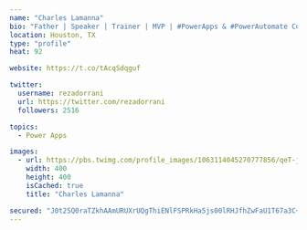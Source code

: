 ```yaml
---
name: "Charles Lamanna"
bio: "Father | Speaker | Trainer | MVP | #PowerApps & #PowerAutomate Community Super User | YouTuber Right-pointing triangle http://youtube.com/c/rezadorrani | Learn - Share - Clockwise rightwards and leftwards open circle arrows"
location: Houston, TX
type: "profile"
heat: 92

website: https://t.co/tAcqSdqguf

twitter:
  username: rezadorrani
  url: https://twitter.com/rezadorrani
  followers: 2516

topics:
  - Power Apps

images:
  - url: https://pbs.twimg.com/profile_images/1063114045270777856/qeT-jpWr_400x400.jpg
    width: 400
    height: 400
    isCached: true
    title: "Charles Lamanna"

secured: "J0t25Q0raTZkhAAmURUXrUQgThiENlFSPRkHa5js00lRHJfhZwFaU1T67a3C+zrqRWpPgVg9T3qbqVz1MuWeBmDJszV/AJfRfvOVMhlQYmMDkAJuxbPqm6+bOCc+Pp8BJ0Sm24kLvbR6M/PPSA/z86GLETLUKKCn/q6Vu4zAgD/Da2JptWLPvglSblKo6WKJzsGY78UwQXLpWY+IAovhnLJjUtkXU8RzBY8F7RrBMCx0t4JHSdwucqNnnaJBPjWH7W0ci287gcCx2qlWvuS1wC8eoXz+U9oTUDPsK91SHDU7NeUBN0BRcDqm2w+9xFCQFRplm5FIL+2qY4XLlKy8vG1X8mQcbSASTtk+eUwyTpKZ+Qbm1CLETS4RNFtK3NrqnuR8B0j2A8h5O9J7sZCcQJiVTGQsCl/eOkeweHERaa4=;Z69wqFB250wJHN/ik/FmQQ=="
---
```


